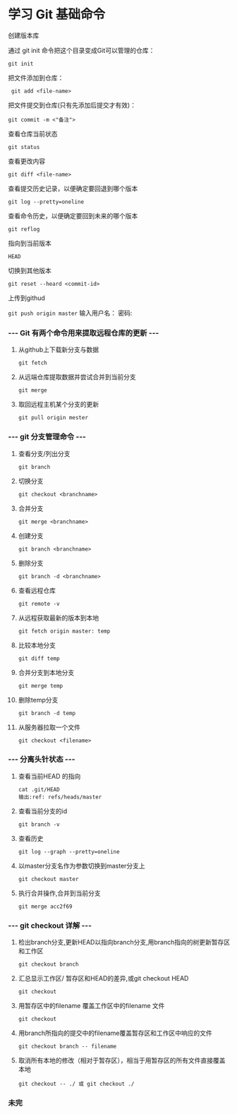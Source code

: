 # 学习 Git 基础命令

创建版本库

通过 git init 命令把这个目录变成Git可以管理的仓库：

`git init`

把文件添加到仓库：

` git add <file-name>`

把文件提交到仓库(只有先添加后提交才有效)：

`git commit -m <"备注">`

查看仓库当前状态

`git status`

查看更改内容

`git diff <file-name>`

查看提交历史记录，以便确定要回退到哪个版本

`git log --pretty=oneline`

查看命令历史，以便确定要回到未来的哪个版本

`git reflog`

指向到当前版本

`HEAD`

切换到其他版本

`git reset --heard <commit-id>`

上传到githud

`git push origin master`
输入用户名：<username>
密码:



### --- Git 有两个命令用来提取远程仓库的更新 ---

1. 从github上下载新分支与数据

   `git fetch`

2. 从远端仓库提取数据并尝试合并到当前分支

   `git merge`

3. 取回远程主机某个分支的更新

   `git pull origin mester`


### --- git 分支管理命令 ---

1. 查看分支/列出分支

   `git branch`

2. 切换分支

   `git checkout <branchname>`

3. 合并分支

   `git merge <branchname>`

4. 创建分支

   `git branch <branchname>`

5. 删除分支

   `git branch -d <branchname>`

6. 查看远程仓库

   `git remote -v`

7. 从远程获取最新的版本到本地

   `git fetch origin master: temp`

8. 比较本地分支

   `git diff temp`

9. 合并分支到本地分支

   `git merge temp`

10. 删除temp分支

    `git branch -d temp`

11. 从服务器拉取一个文件

    `git checkout <filename>`



### --- 分离头针状态 ---

1. 查看当前HEAD 的指向

   ```git
   cat .git/HEAD
   输出:ref: refs/heads/master
   ```

2. 查看当前分支的id

   `git branch -v`

3. 查看历史

   `git log --graph --pretty=oneline`

4. 以master分支名作为参数切换到master分支上

   `git checkout master`

5. 执行合并操作,合并到当前分支

   `git merge acc2f69`



### --- git checkout 详解 ---

1. 检出branch分支,更新HEAD以指向branch分支,用branch指向的树更新暂存区和工作区

   `git checkout branch`

2. 汇总显示工作区/ 暂存区和HEAD的差异,或git checkout HEAD

   `git checkout`

3. 用暂存区中的filename 覆盖工作区中的filename 文件

   `git checkout`

4. 用branch所指向的提交中的filename覆盖暂存区和工作区中响应的文件

   `git checkout branch -- filename`

5. 取消所有本地的修改（相对于暂存区），相当于用暂存区的所有文件直接覆盖本地

   `git checkout -- ./ 或 git checkout ./`

### 未完
